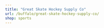 ```yaml
---
title: "Great Skate Hockey Supply Co"
url: /buffalo/great-skate-hockey-supply-co/
shop: sports
---
```

